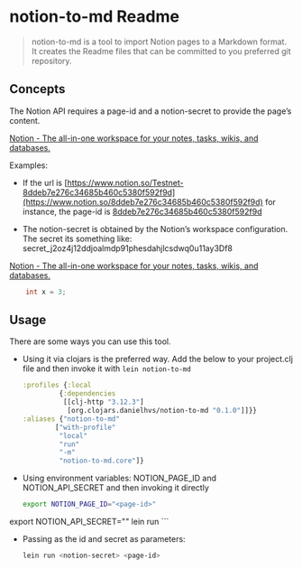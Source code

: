 
# notion-to-md Readme

> notion-to-md is a tool to import Notion pages to a Markdown format. It creates the Readme files that can be committed to you preferred git repository.


## Concepts

The Notion API requires a page-id and a notion-secret to provide the page’s content.

[Notion - The all-in-one workspace for your notes, tasks, wikis, and databases.](https://www.notion.so/)

Examples:

- If the url is [https://www.notion.so/Testnet-8ddeb7e276c34685b460c5380f592f9d](https://www.notion.so/8ddeb7e276c34685b460c5380f592f9d) for instance, the page-id is [8ddeb7e276c34685b460c5380f592f9d](https://www.notion.so/8ddeb7e276c34685b460c5380f592f9d)

- The notion-secret is obtained by the Notion’s workspace configuration. The secret its something like: secret_j2oz4j12ddjoalmdp91phesdahjlcsdwq0u11ay3Df8

[Notion - The all-in-one workspace for your notes, tasks, wikis, and databases.](https://www.notion.so/my-integrations)

```c
    int x = 3;
```


## **Usage**

There are some ways you can use this tool.

- Using it via clojars is the preferred way. Add the below to your project.clj file and then invoke it with `lein notion-to-md`

	```clojure
  :profiles {:local
             {:dependencies
              [[clj-http "3.12.3"]
               [org.clojars.danielhvs/notion-to-md "0.1.0"]]}}
  :aliases {"notion-to-md"     
            ["with-profile" 
             "local" 
             "run" 
             "-m" 
             "notion-to-md.core"]}
	```


- Using environment variables: NOTION_PAGE_ID and NOTION_API_SECRET and then invoking it directly

	```bash
    export NOTION_PAGE_ID="<page-id>"
export NOTION_API_SECRET="<notion-secret>"
lein run
	```


- Passing as the id and secret as parameters:

	```bash
    lein run <notion-secret> <page-id>
	```


